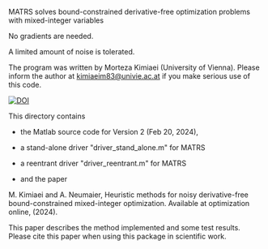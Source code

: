 
MATRS solves bound-constrained derivative-free optimization problems
with mixed-integer variables

No gradients are needed.

A limited amount of noise is tolerated. 

The program was written by Morteza Kimiaei (University of Vienna). 
Please inform the author at kimiaeim83@univie.ac.at if you make 
serious use of this code. 

[![DOI](https://zenodo.org/badge/DOI/10.5281/zenodo.10692874.svg)](https://doi.org/10.5281/zenodo.10692874)


This directory contains 

* the Matlab source code for Version 2 (Feb 20, 2024), 

* a stand-alone driver "driver_stand_alone.m" for MATRS 

* a reentrant driver "driver_reentrant.m" for MATRS 

* and the paper

M. Kimiaei and A. Neumaier,
Heuristic methods for noisy derivative-free bound-constrained 
mixed-integer optimization. Available at optimization online,
(2024).

This paper describes the method implemented and some test results. 
Please cite this paper when using this package in scientific work.

